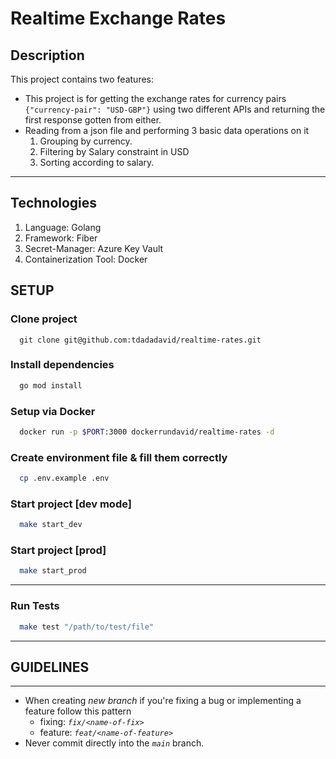# Realtime Exchange Rates

## Description

This project contains two features:

* This project is for getting the exchange rates for currency pairs `{"currency-pair": "USD-GBP"}` using two different APIs and returning the first response gotten from either.
* Reading from a json file and performing 3 basic data operations on it
   1. Grouping by currency.
   2. Filtering by Salary constraint in USD
   3. Sorting according to salary.

****

## Technologies

  1. Language: Golang
  2. Framework: Fiber
  3. Secret-Manager: Azure Key Vault
  4. Containerization Tool: Docker

## SETUP

### Clone project

```git
  git clone git@github.com:tdadadavid/realtime-rates.git
```

### Install dependencies

```markdown
  go mod install 
```

### Setup via Docker

```bash
  docker run -p $PORT:3000 dockerrundavid/realtime-rates -d
```

### Create environment file & fill them correctly

```bash
  cp .env.example .env
```

### Start project [dev mode]

```bash
  make start_dev
```

### Start project [prod]

```bash
  make start_prod
```

****

### Run Tests

```bash
  make test "/path/to/test/file"
```

****

## GUIDELINES

****

* When creating *new branch* if you're fixing a bug or implementing a feature follow this pattern
  * fixing: *`fix/<name-of-fix>`*
  * feature: *`feat/<name-of-feature>`*
* Never commit directly into the *`main`* branch.
